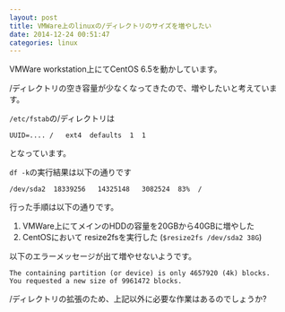 ```yaml
---
layout: post
title: VMWare上のlinuxの/ディレクトリのサイズを増やしたい
date: 2014-12-24 00:51:47
categories: linux
---
```

<p>VMWare workstation上にてCentOS 6.5を動かしています。</p>

<p>/ディレクトリの空き容量が少なくなってきたので、増やしたいと考えています。</p>

<p><code>/etc/fstab</code>の/ディレクトリは</p>

```
UUID=.... /   ext4  defaults  1  1
```

<p>となっています。</p>

<p><code>df -k</code>の実行結果は以下の通りです</p>

```
/dev/sda2  18339256   14325148   3082524  83%  /
```

<p>行った手順は以下の通りです。</p>

<ol>
<li>VMWare上にてメインのHDDの容量を20GBから40GBに増やした</li>
<li>CentOSにおいて resize2fsを実行した (<code>$resize2fs /dev/sda2 38G</code>)</li>
</ol>

<p>以下のエラーメッセージが出て増やせないようです。</p>

```
The containing partition (or device) is only 4657920 (4k) blocks.
You requested a new size of 9961472 blocks.
```

<p>/ディレクトリの拡張のため、上記以外に必要な作業はあるのでしょうか?</p>
